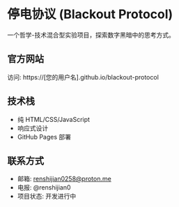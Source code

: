 # 停电协议 (Blackout Protocol)

一个哲学-技术混合型实验项目，探索数字黑暗中的思考方式。

## 官方网站

访问: https://[您的用户名].github.io/blackout-protocol

## 技术栈

- 纯 HTML/CSS/JavaScript
- 响应式设计
- GitHub Pages 部署

## 联系方式

- 邮箱: renshijian0258@proton.me
- 电报: @renshijian0
- 项目状态: 开发进行中